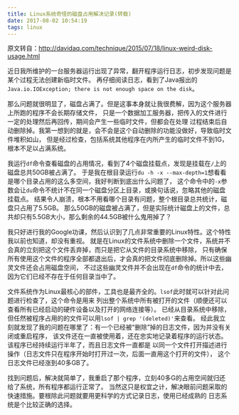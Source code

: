 ```yaml
---
title: Linux系统奇怪的磁盘占用解决记录(转载)
date: 2017-08-02 10:54:19
tags: linux
---
```


原文转自：http://davidaq.com/technique/2015/07/18/linux-weird-disk-usage.html

近日我所维护的一台服务器运行出现了异常，翻开程序运行日志，初步发现问题是某个过程无法创建新临时文件。 再仔细阅读日志，看到了Java报出的`Java.io.IOException; there is not enough space on the disk`。

那么问题就很明显了，磁盘占满了。但是这事本身就让我很费解，因为这个服务器上所跑的程序不会长期存储文件， 只是一个数据加工服务器，把传入的文件进行一定的处理然后再回传，期间会产生一些临时文件，但都会在处理 过程结束后自动删除掉。我第一想到的就是，会不会是这个自动删除的功能没做好，导致临时文件堆积如山， 但是经过检查，包括系统其他程序在内所产生的临时文件不到1G，根本不足以占满系统。

我运行`df`命令查看磁盘的占用情况，看到了4个磁盘挂载点，发现是挂载在`/`上的磁盘总共50GB被占满了。 于是我在根目录运行`du -h -x --max-depth=1`想看看是哪个目录占用的这么多空间，我好判断到底出什么问题了， 这个命令中的`-x`参数会让`du`命令不统计不在同一个磁盘分区上目录，或换句话说，忽略其他的磁盘挂载点。 结果令人崩溃，根本不用看哪个目录有问题，整个根目录总共统计，磁盘只占用了5.5GB。 那么50GB的磁盘被占满了，但是实际统计磁盘上的文件，总共却只有5.5GB大小，那么剩余的44.5GB被什么鬼用掉了？

我只好进行我的Google功课，然后认识到了几点非常重要的Linux特性。这个特性我以前也知道，却没有重视。 就是在Linux的文件系统中删除一个文件，系统并不会真的立刻把这个文件丢弃掉，而只是把它从文件的目录系统中移除， 只有确保所有使用这个文件的程序全部都退出后，才会真的把文件彻底删除掉。所以这些幽灵文件还会占用磁盘空间， 不过这些幽灵文件并不会出现在`df`命令的统计中去，因为它们已经不存在于任何目录当中了。

文件系统作为Linux最核心的部件，工具也是最齐全的。`lsof`此时就可以针对此问题进行检查了，这个命令是用来 列出整个系统中所有被打开的文件（顺便还可以查看所有已经启动的硬件设备以及打开的网络连接等）。 已经从目录系统中移除，但任然被程序占用的的文件可以用`lsof | grep '(deleted)'`来查看。 经此我立刻就发现了我的问题在哪里了：有一个已经被“删除”掉的日志文件，因为并没有关闭或重启程序， 该文件还在一直被使用着，还在忠实地记录着程序的运行状态。该程序已经持续运行半年了，而且日志文件一直都是 以同一个文件打开描述进行操作（日志文件只在程序开始时打开过一次，后面一直用这个打开的文件）， 这个日志文件已经涨到40多GB了。

找到问题后，解决就简单了，我重启了那个程序，立刻40多G的占用空间就归还给了系统，所有程序都运行正常了。 当然这只是权宜之计，解决眼前问题采取的快速措施。要根除此问题就要用更科学的方式记录日志，使用已经成熟的 日志系统是个比较正确的选择。